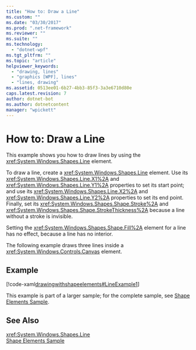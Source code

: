 ```yaml
---
title: "How to: Draw a Line"
ms.custom: ""
ms.date: "03/30/2017"
ms.prod: ".net-framework"
ms.reviewer: ""
ms.suite: ""
ms.technology: 
  - "dotnet-wpf"
ms.tgt_pltfrm: ""
ms.topic: "article"
helpviewer_keywords: 
  - "drawing, lines"
  - "graphics [WPF], lines"
  - "lines, drawing"
ms.assetid: 0513ee01-6b27-4bb3-85f3-3a3e6710d80e
caps.latest.revision: 7
author: dotnet-bot
ms.author: dotnetcontent
manager: "wpickett"
---
```

# How to: Draw a Line
This example shows you how to draw lines by using the <xref:System.Windows.Shapes.Line> element.  
  
 To draw a line, create a <xref:System.Windows.Shapes.Line> element. Use its <xref:System.Windows.Shapes.Line.X1%2A> and <xref:System.Windows.Shapes.Line.Y1%2A> properties to set its start point; and use its <xref:System.Windows.Shapes.Line.X2%2A> and <xref:System.Windows.Shapes.Line.Y2%2A> properties to set its end point. Finally, set its <xref:System.Windows.Shapes.Shape.Stroke%2A> and <xref:System.Windows.Shapes.Shape.StrokeThickness%2A> because a line without a stroke is invisible.  
  
 Setting the <xref:System.Windows.Shapes.Shape.Fill%2A> element for a line has no effect, because a line has no interior.  
  
 The following example draws three lines inside a <xref:System.Windows.Controls.Canvas> element.  
  
## Example  
 [!code-xaml[drawingwithshapeelements#LineExample1](../../../../samples/snippets/csharp/VS_Snippets_Wpf/DrawingWithShapeElements/CS/lineexample.xaml#lineexample1)]  
  
 This example is part of a larger sample; for the complete sample, see [Shape Elements Sample](http://go.microsoft.com/fwlink/?LinkID=160037).  
  
## See Also  
 <xref:System.Windows.Shapes.Line>   
 [Shape Elements Sample](http://go.microsoft.com/fwlink/?LinkID=160037)
